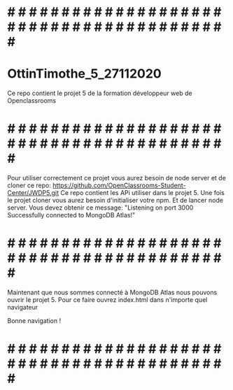 # # # # # # # # # # # # # # # # # # # # # # # # # # # # # # # # # # # # # # # # # # #
# OttinTimothe_5_27112020
Ce repo contient le projet 5 de la formation développeur web de Openclassrooms
# # # # # # # # # # # # # # # # # # # # # # # # # # # # # # # # # # # # # # # # # # # 
Pour utiliser correctement ce projet vous aurez besoin de node server et de cloner
ce repo: https://github.com/OpenClassrooms-Student-Center/JWDP5.git 
Ce repo contient les APi utiliser dans le projet 5.
Une fois le projet cloner vous aurez besoin d'initialiser votre npm.
Et de lancer node server.
Vous devez obtenir ce message: 
"Listening on port 3000
Successfully connected to MongoDB Atlas!"
# # # # # # # # # # # # # # # # # # # # # # # # # # # # # # # # # # # # # # # # # # #
Maintenant que nous sommes connecté à MongoDB Atlas nous pouvons ouvrir le projet 5.
Pour ce faire ouvrez index.html dans n'importe quel navigateur

Bonne navigation !
# # # # # # # # # # # # # # # # # # # # # # # # # # # # # # # # # # # # # # # # # # #